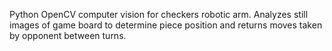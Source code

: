 Python OpenCV computer vision for checkers robotic arm. Analyzes still images of game board to determine piece position and returns moves taken by opponent between turns.